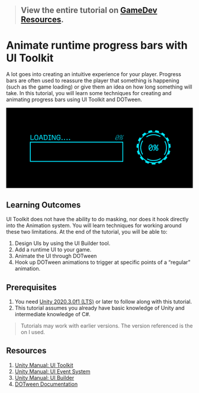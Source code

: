 > ## View the entire tutorial on [GameDev Resources](https://gamedev-resources.com/animate-runtime-progress-bars-with-ui-toolkit/).

# Animate runtime progress bars with UI Toolkit

A lot goes into creating an intuitive experience for your player. Progress bars are often used to reassure the player that something is happening (such as the game loading) or give them an idea on how long something will take. In this tutorial, you will learn some techniques for creating and animating progress bars using UI Toolkit and DOTween.

![Example](./1-final.gif)

## Learning Outcomes
UI Toolkit does not have the ability to do masking, nor does it hook directly into the Animation system. You will learn techniques for working around these two limitations. At the end of the tutorial, you will be able to:

1.	Design UIs by using the UI Builder tool.
2.	Add a runtime UI to your game.
3.	Animate the UI through DOTween
4.	Hook up DOTween animations to trigger at specific points of a “regular” animation.

## Prerequisites

1.	You need [Unity 2020.3.0f1 (LTS)](https://unity3d.com/get-unity/download) or later to follow along with this tutorial.
2.	This tutorial assumes you already have basic knowledge of Unity and intermediate knowledge of C#.

> Tutorials may work with earlier versions. The version referenced is the on I used.

## Resources

1. [Unity Manual: UI Toolkit](https://docs.unity3d.com/2020.1/Documentation/Manual/UIElements.html)
2. [Unity Manual: UI Event System](https://docs.unity3d.com/2020.1/Documentation/Manual/UIE-Events.html)
3. [Unity Manual: UI Builder](https://docs.unity3d.com/Packages/com.unity.ui.builder@1.0/manual/index.html)
4. [DOTween Documentation](http://dotween.demigiant.com/documentation.php)

